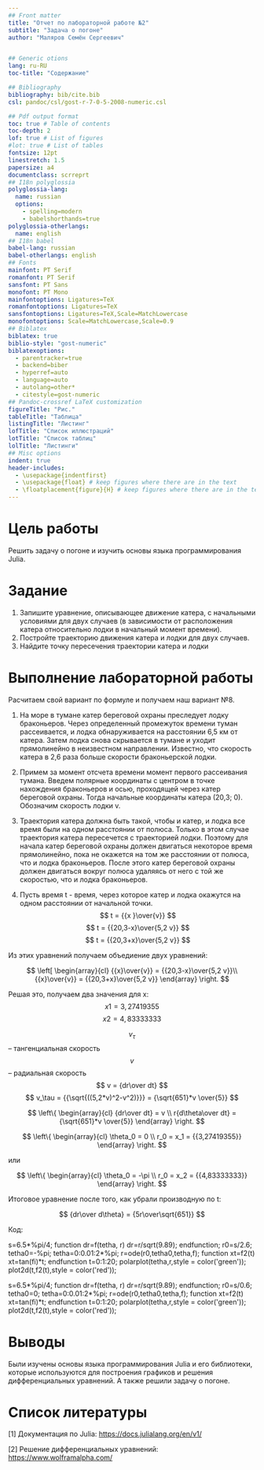 ```yaml
---
## Front matter
title: "Отчет по лабораторной работе №2"
subtitle: "Задача о погоне"
author: "Маляров Семён Сергеевич"


## Generic otions
lang: ru-RU
toc-title: "Содержание"

## Bibliography
bibliography: bib/cite.bib
csl: pandoc/csl/gost-r-7-0-5-2008-numeric.csl

## Pdf output format
toc: true # Table of contents
toc-depth: 2
lof: true # List of figures
#lot: true # List of tables
fontsize: 12pt
linestretch: 1.5
papersize: a4
documentclass: scrreprt
## I18n polyglossia
polyglossia-lang:
  name: russian
  options:
	- spelling=modern
	- babelshorthands=true
polyglossia-otherlangs:
  name: english
## I18n babel
babel-lang: russian
babel-otherlangs: english
## Fonts
mainfont: PT Serif
romanfont: PT Serif
sansfont: PT Sans
monofont: PT Mono
mainfontoptions: Ligatures=TeX
romanfontoptions: Ligatures=TeX
sansfontoptions: Ligatures=TeX,Scale=MatchLowercase
monofontoptions: Scale=MatchLowercase,Scale=0.9
## Biblatex
biblatex: true
biblio-style: "gost-numeric"
biblatexoptions:
  - parentracker=true
  - backend=biber
  - hyperref=auto
  - language=auto
  - autolang=other*
  - citestyle=gost-numeric
## Pandoc-crossref LaTeX customization
figureTitle: "Рис."
tableTitle: "Таблица"
listingTitle: "Листинг"
lofTitle: "Список иллюстраций"
lotTitle: "Список таблиц"
lolTitle: "Листинги"
## Misc options
indent: true
header-includes:
  - \usepackage{indentfirst}
  - \usepackage{float} # keep figures where there are in the text
  - \floatplacement{figure}{H} # keep figures where there are in the text
---
```


# Цель работы

Решить задачу о погоне и изучить основы языка программирования Julia.

# Задание

1. Запишите уравнение, описывающее движение катера, с начальными условиями для двух случаев (в зависимости от расположения катера относительно лодки в начальный момент времени). 
2. Постройте траекторию движения катера и лодки для двух случаев. 
3. Найдите точку пересечения траектории катера и лодки


# Выполнение лабораторной работы 

Расчитаем свой вариант по формуле и получаем наш вариант №8.

1. На море в тумане катер береговой охраны преследует лодку браконьеров. Через определенный промежуток времени туман рассеивается, и лодка обнаруживается на расстоянии 6,5 км от катера. Затем лодка снова скрывается в тумане и уходит прямолинейно в неизвестном направлении. Известно, что скорость катера в 2,6 раза больше скорости браконьерской лодки. 

2. Примем за момент отсчета времени момент первого рассеивания тумана. Введем полярные координаты с центром в точке нахождения браконьеров и осью, проходящей через катер береговой охраны. Тогда начальные координаты катера (20,3; 0). Обозначим скорость лодки v.

3. Траектория катера должна быть такой, чтобы и катер, и лодка все время были на одном расстоянии от полюса. Только в этом случае траектория катера пересечется с траекторией лодки. Поэтому для начала катер береговой охраны должен двигаться некоторое время прямолинейно, пока не окажется на том же расстоянии от полюса, что и лодка браконьеров. После этого катер береговой охраны должен двигаться вокруг полюса удаляясь от него с той же скоростью, что и лодка браконьеров.

4. Пусть время t -  время, через которое катер и лодка окажутся на одном расстоянии от начальной точки. 
$$ t = {{x }\over{v}} $$
$$ t = {{20,3-x}\over{5,2 v}} $$
$$ t = {{20,3+x}\over{5,2 v}} $$

Из этих уравнений получаем объедиение двух уравнений:

$$ \left[ \begin{array}{cl}
{{x}\over{v}} = {{20,3-x}\over{5,2 v}}\\
{{x}\over{v}} = {{20,3+x}\over{5,2 v}}
\end{array} \right. $$

Решая это, получаем два значения для x:
$$ x1 = {{3,27419355}} $$
$$ x2 = {{4,83333333}} $$

$$ v_\tau  $$ – тангенциальная скорость
$$ v $$ – радиальная скорость
$$ v = {dr\over dt} $$
$$ v_\tau = {{\sqrt{((5,2*v)^2-v^2)}}} = {\sqrt{651}*v \over{5}}   $$



$$ \left\{ \begin{array}{cl}
{dr\over dt} = v \\
r{d\theta\over dt} = {\sqrt{651}*v \over{5}} 
\end{array} \right. $$

$$ \left\{ \begin{array}{cl}
\theta_0 = 0 \\
r_0 = x_1 = {{3,27419355}}
\end{array} \right. $$

или

$$ \left\{ \begin{array}{cl}
\theta_0 = -\pi \\
r_0 = x_2 = {{4,83333333}}
\end{array} \right. $$

Итоговое уравнение после того, как убрали производную по t:

$$ {dr\over d\theta} = {5r\over\sqrt{651}} $$


Код:

s=6.5*%pi/4;
function dr=f(tetha, r) 
    dr=r/sqrt(9.89);
endfunction;
r0=s/2.6; 
tetha0=-%pi;
tetha=0:0.01:2*%pi; 
r=ode(r0,tetha0,tetha,f);
function xt=f2(t) 
    xt=tan(fi)*t;
endfunction
t=0:1:20;
polarplot(tetha,r,style = color('green')); 
plot2d(t,f2(t),style = color('red'));

s=6.5*%pi/4;
function dr=f(tetha, r) 
    dr=r/sqrt(9.89);
endfunction;
r0=s/0.6; 
tetha0=0;
tetha=0:0.01:2*%pi; 
r=ode(r0,tetha0,tetha,f);
function xt=f2(t) 
    xt=tan(fi)*t;
endfunction
t=0:1:20;
polarplot(tetha,r,style = color('green')); 
plot2d(t,f2(t),style = color('red'));


# Выводы

Были изучены основы языка программирования Julia и его библиотеки, которые используются для построения графиков и решения дифференциальных уравнений. А также решили задачу о погоне.


# Список литературы 

[1] Документация по Julia: https://docs.julialang.org/en/v1/

[2] Решение дифференциальных уравнений: https://www.wolframalpha.com/
